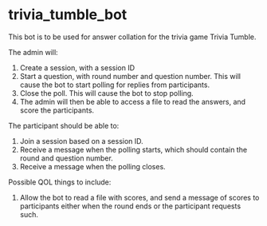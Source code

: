 # trivia_tumble_bot
This bot is to be used for answer collation for the trivia game Trivia Tumble.

The admin will:

1. Create a session, with a session ID
2. Start a question, with round number and question number. This will cause the bot to start polling for replies from participants.
3. Close the poll. This will cause the bot to stop polling.
4. The admin will then be able to access a file to read the answers, and score the participants.

The participant should be able to:

1. Join a session based on a session ID.
2. Receive a message when the polling starts, which should contain the round and question number.
3. Receive a message when the polling closes.

Possible QOL things to include:

1. Allow the bot to read a file with scores, and send a message of scores to participants either when the round ends or the participant requests such.

